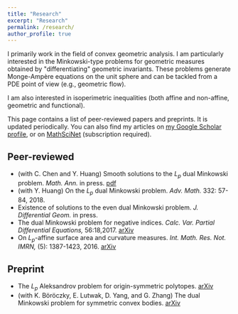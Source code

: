 ```yaml
---
title: "Research"
excerpt: "Research"
permalink: /research/
author_profile: true
---
```


I primarily work in the field of convex geometric analysis. I am particularly interested in the Minkowski-type problems for geometric measures obtained by "differentiating" geometric invariants. These problems generate Monge-Ampère equations on the unit sphere and can be tackled from a PDE point of view (e.g., geometric flow).

I am also interested in isoperimetric inequalities (both affine and non-affine, geometric and functional).

This page contains a list of peer-reviewed papers and preprints. It is updated periodically. You can also find my articles on <u><a href="https://scholar.google.com/citations?user=ioEjpX4AAAAJ&hl=en">my Google Scholar profile</a></u>, or on <u><a href="https://mathscinet.ams.org/mathscinet/MRAuthorID/1164900">MathSciNet</a></u> (subscription required). 

## Peer-reviewed

- (with C. Chen and Y. Huang) Smooth solutions to the $L_p$ dual Minkowski problem. *Math. Ann.* in press. [pdf](https://rdcu.be/2VVN)
- (with Y. Huang) On the $L_p$ dual Minkowski problem. *Adv. Math.* 332: 57-84, 2018. 
- Existence of solutions to the even dual Minkowski problem. *J. Differential Geom.* in press.
- The dual Minkowski problem for negative indices. *Calc. Var. Partial Differential Equations,* 56:18,2017. [arXiv](https://arxiv.org/pdf/1703.00524.pdf)
- On $L_p$-affine surface area and curvature measures. *Int. Math. Res. Not. IMRN,* (5): 1387-1423, 2016. [arXiv](https://arxiv.org/pdf/1509.05485.pdf)

## Preprint

- The $L_p$ Aleksandrov problem for origin-symmetric polytopes. [arXiv](https://arxiv.org/pdf/1803.10839.pdf)
- (with K. Böröczky, E. Lutwak, D. Yang, and G. Zhang) The dual Minkowski problem for symmetric convex bodies. [arXiv](https://arxiv.org/pdf/1703.06259.pdf)


